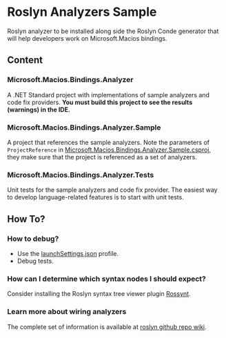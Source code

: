 # Roslyn Analyzers Sample

Roslyn analyzer to be installed along side the Roslyn Conde generator that will help developers work on Microsoft.Macios bindings.

## Content
### Microsoft.Macios.Bindings.Analyzer

A .NET Standard project with implementations of sample analyzers and code fix providers.
**You must build this project to see the results (warnings) in the IDE.**

### Microsoft.Macios.Bindings.Analyzer.Sample
A project that references the sample analyzers. Note the parameters of `ProjectReference` in [Microsoft.Macios.Bindings.Analyzer.Sample.csproj](../Microsoft.Macios.Bindings.Analyzer.Sample/Microsoft.Macios.Bindings.Analyzer.Sample.csproj), they make sure that the project is referenced as a set of analyzers. 

### Microsoft.Macios.Bindings.Analyzer.Tests
Unit tests for the sample analyzers and code fix provider. The easiest way to develop language-related features is to start with unit tests.

## How To?
### How to debug?
- Use the [launchSettings.json](Properties/launchSettings.json) profile.
- Debug tests.

### How can I determine which syntax nodes I should expect?
Consider installing the Roslyn syntax tree viewer plugin [Rossynt](https://plugins.jetbrains.com/plugin/16902-rossynt/).

### Learn more about wiring analyzers
The complete set of information is available at [roslyn github repo wiki](https://github.com/dotnet/roslyn/blob/main/docs/wiki/README.md).